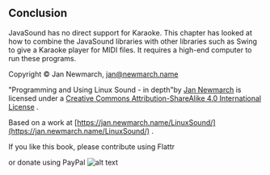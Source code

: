 
##  Conclusion 


JavaSound has no direct support for Karaoke. 
      This chapter has looked at how to combine the JavaSound libraries with 
      other libraries such as Swing to give a Karaoke player for MIDI files. 
      It requires a high-end computer to run these programs.


Copyright © Jan Newmarch, jan@newmarch.name





"Programming and Using Linux Sound - in depth"by [Jan Newmarch](https://jan.newmarch.name) is licensed under a [Creative Commons Attribution-ShareAlike 4.0 International License](http://creativecommons.org/licenses/by-sa/4.0/) .


Based on a work at [https://jan.newmarch.name/LinuxSound/](https://jan.newmarch.name/LinuxSound/) .


If you like this book, please contribute using Flattr


or donate using PayPal
![alt text](https://www.paypalobjects.com/WEBSCR-640-20110401-1/en_AU/i/scr/pixel.gif)